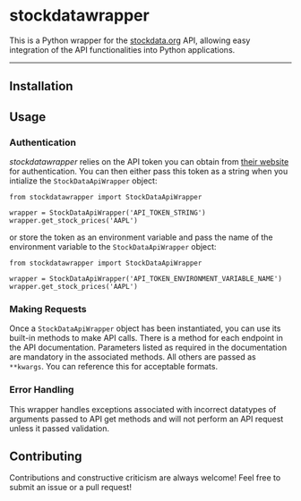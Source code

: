# stockdatawrapper

This is a Python wrapper for the [stockdata.org](https://www.stockdata.org) API, allowing easy integration of the API functionalities into Python applications.

---

## Installation

## Usage

### Authentication

*stockdatawrapper* relies on the API token you can obtain from [their website](https://www.stockdata.org) for authentication. You can then either pass this token as a string when you intialize the `StockDataApiWrapper` object:

```
from stockdatawrapper import StockDataApiWrapper

wrapper = StockDataApiWrapper('API_TOKEN_STRING')
wrapper.get_stock_prices('AAPL')
```

or store the token as an environment variable and pass the name of the environment variable to the `StockDataApiWrapper` object:

```
from stockdatawrapper import StockDataApiWrapper

wrapper = StockDataApiWrapper('API_TOKEN_ENVIRONMENT_VARIABLE_NAME')
wrapper.get_stock_prices('AAPL')
```



### Making Requests

Once a `StockDataApiWrapper` object has been instantiated, you can use its built-in methods to make API calls. There is a method for each endpoint in the API documentation. Parameters listed as required in the documentation are mandatory in the associated methods. All others are passed as `**kwargs`. You can reference this for acceptable formats.


### Error Handling

This wrapper handles exceptions associated with incorrect datatypes of arguments passed to API get methods and will not perform an API request unless it passed validation. 

## Contributing

Contributions and constructive criticism are always welcome! Feel free to submit an issue or a pull request!
